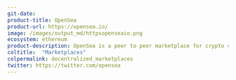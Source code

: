 ```yaml
---
git-date:
product-title: OpenSea
product-url: https://opensea.io/
image: /images/output_md/httpsopenseaio.png
ecosystem: ethereum
product-description: OpenSea is a peer to peer marketplace for crypto collectibles. [Interview with OpenSean co-founder Devin Finzer](/opensea).
coltitle:  "Marketplaces"
colpermalink: decentralized_marketplaces
twitter: https://twitter.com/opensea
---
```

